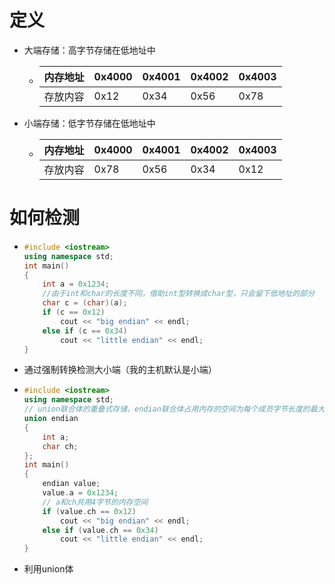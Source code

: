 # 定义

- 大端存储：高字节存储在低地址中

  - | 内存地址 | 0x4000 | 0x4001 | 0x4002 | 0x4003 |
    | -------- | ------ | ------ | ------ | ------ |
    | 存放内容 | 0x12   | 0x34   | 0x56   | 0x78   |

- 小端存储：低字节存储在低地址中

  - | 内存地址 | 0x4000 | 0x4001 | 0x4002 | 0x4003 |
    | -------- | ------ | ------ | ------ | ------ |
    | 存放内容 | 0x78   | 0x56   | 0x34   | 0x12   |





# 如何检测

- ```cpp
  #include <iostream>
  using namespace std;
  int main()
  {
      int a = 0x1234;
      //由于int和char的长度不同，借助int型转换成char型，只会留下低地址的部分
      char c = (char)(a);
      if (c == 0x12)
          cout << "big endian" << endl;
      else if (c == 0x34)
          cout << "little endian" << endl;
  }
  ```

- 通过强制转换检测大小端（我的主机默认是小端）



- ```cpp
  #include <iostream>
  using namespace std;
  // union联合体的重叠式存储，endian联合体占用内存的空间为每个成员字节长度的最大值
  union endian
  {
      int a;
      char ch;
  };
  int main()
  {
      endian value;
      value.a = 0x1234;
      // a和ch共用4字节的内存空间
      if (value.ch == 0x12)
          cout << "big endian" << endl;
      else if (value.ch == 0x34)
          cout << "little endian" << endl;
  }
  ```

- 利用union体